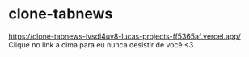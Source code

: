 # clone-tabnews

https://clone-tabnews-lvsdl4uv8-lucas-projects-ff5365af.vercel.app/
Clique no link a cima para eu nunca desistir de você <3
